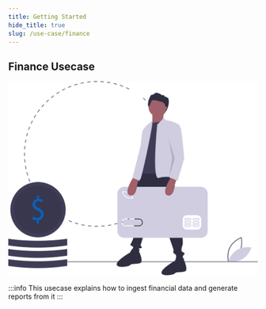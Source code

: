 ```yaml
---
title: Getting Started
hide_title: true
slug: /use-case/finance
---
```


## Finance Usecase

![finance](./media/undraw_pay_online.svg)

:::info
This usecase explains how to ingest financial data and generate reports from it
:::